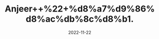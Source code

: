 ---
title: 'Anjeer++%22+%d8%a7%d9%86%d8%ac%db%8c%d8%b1.'
date: '2022-11-22' 
metatag: '' 
inventory: '0' 
draft: false 
# meta description 
shortDescripton: 'Dried+Fig+%22+Anjeer+s+considered+immensely+beneficial%2c+as+it+is+a+rich+source+of+vitamins+and+minerals%2c+including+vitamin+A%2c+vitamin+C%2c+vitamin+K%2c+potassium'
description: 'Dry+Fruit+%da%88%d8%b1%d8%a7%d8%a6%db%8c+%d9%81%d8%b1%d9%88%d8%aa'
longdescription: ''
tags: ''
brand: ''
subCategory: ''
unit: '250 gm-Pk'
sellCount: '0'
featured: True
# product Price
price: '500.0'
# Product Short Description
shortDescription: 'Dried+Fig+%22+Anjeer+s+considered+immensely+beneficial%2c+as+it+is+a+rich+source+of+vitamins+and+minerals%2c+including+vitamin+A%2c+vitamin+C%2c+vitamin+K%2c+potassium'
productID: '7B974574-2025-ED11-9968-005056B3A416'
type: 'products'
category: 'Dry+Fruit+%da%88%d8%b1%d8%a7%d8%a6%db%8c+%d9%81%d8%b1%d9%88%d8%aa' 
thumnailproduct: 'https://eraconnect.blob.core.windows.net/product-images/aminsaddiquidawakhana/7B974574-2025-ED11-9968-005056B3A416.webp' 
images:
  - image: 'https://eraconnect.blob.core.windows.net/product-images/aminsaddiquidawakhana/7B974574-2025-ED11-9968-005056B3A416.webp'  
Variants:
---